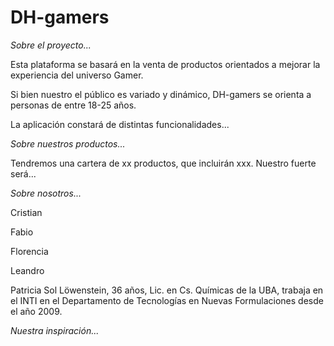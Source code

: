 # DH-gamers

*Sobre el proyecto...*

Esta plataforma se basará en la venta de productos orientados a mejorar la experiencia del universo Gamer.  

Si bien nuestro el público es variado y dinámico, DH-gamers se orienta a personas  de entre 18-25 años.

La aplicación constará de distintas funcionalidades...

*Sobre nuestros productos...*

Tendremos una cartera de xx productos, que incluirán xxx. Nuestro fuerte será... 

*Sobre nosotros...*

Cristian

Fabio

Florencia

Leandro

Patricia Sol Löwenstein, 36 años, Lic. en Cs. Químicas de la UBA, trabaja en el INTI en el Departamento de Tecnologías en Nuevas Formulaciones desde el año 2009.

*Nuestra inspiración...*
